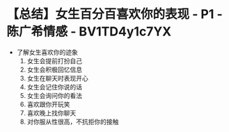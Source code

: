 # 【总结】女生百分百喜欢你的表现 - P1 - 陈广希情感 - BV1TD4y1c7YX

-   了解女生喜欢你的迹象
    1.  女生会提前打扮自己
    2.  女生会积极回忆信息
    3.  女生在聊天时表现开心
    4.  女生会记住你说的话
    5.  女生会询问你的看法
    6.  喜欢跟你开玩笑
    7.  喜欢晚上找你聊天
    8.  对你服从性很高，不抗拒你的接触